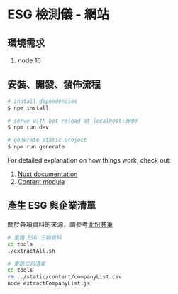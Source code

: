 # ESG 檢測儀 - 網站

## 環境需求

1. node 16

## 安裝、開發、發佈流程

```bash
# install dependencies
$ npm install

# serve with hot reload at localhost:3000
$ npm run dev

# generate static project
$ npm run generate
```

For detailed explanation on how things work, check out:

1. [Nuxt documentation](https://nuxtjs.org)
2. [Content module](https://content.nuxtjs.org/)

## 產生 ESG 與企業清單

關於各項資料的來源，請參考[此份共筆](https://hackmd.io/@chengh/SkYHa65nO/https%3A%2F%2Fhackmd.io%2FfiG6aR47Rb2TDPTiaKBmOQ)

```bash
# 重跑 ESG 三類資料
cd tools
./extractAll.sh
```

```bash
# 重跑公司清單
cd tools
rm ../static/content/companyList.csv
node extractCompanyList.js
```

